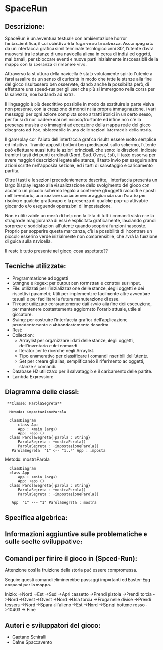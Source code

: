 # SpaceRun

## Descrizione:
SpaceRun è un avventura testuale con ambientazione horror fantascientifica, il cui obiettivo è la fuga verso la salvezza. Accompagnato da un interfaccia grafica simil terminale tecnlogico anni 80', l'utente dovrà muoversi tra le stanze di una navicella aliena in cerca di indizi ed oggetti, mai banali, per sbloccare eventi e nuove parti inizialmente inaccessibili della mappa con la speranza di rimanere vivo.

Attraverso la struttura della navicella è stato volutamente spinto l'utente a farsi assalire da un senso di curiosità in modo che tutte le stanze alla fine del gioco risultassero ben osservate, dando anche la possibilità però, di effettuare una speed-run per gli user che più si immergono nella corsa per la salvezza, non badando ad extra.

Il linguaggio è più descrittivo possibile in modo da sostituire la parte visiva non presente, con la creazione di mondi nella propria immaginazione. I vari messaggi per ogni azione compiuta sono a tratti ironici in un certo senso, per far si di non cadere mai nel noioso/frustante ed infine non c'è la presenza musica e o immagini ad eccezione della mappa reale del gioco disegnata ad-hoc, sbloccabile in una delle sezioni intermedie della storia.

Il gameplay con l'aiuto dell'interfaccia grafica risulta essere molto semplice ed intuitivo. Tramite appositi bottoni ben predisposti sullo schermo, l’utente può effettuare quasi tutte le azioni principali, che sono: le direzioni, indicate tramite i tasti dei punti cardinali (Nord, Sud, Ovest, Est), il tasto osserva per avere maggiori descrizioni legate alle stanze, il tasto invio per eseguire altre azioni scritte nell'apposita sezione, ed i tasti di salvataggio e caricamento partita.

Oltre i tasti e le sezioni precedentemente descritte, l'interfaccia presenta un largo Display legato alla visualizzazione dello svolgimento del gioco con accanto un piccolo schermo legato a contenere gli oggetti raccolti e riposti nell'inventario, una sezione costantemente aggiornata con l'orario per risolvere qualche grattacapo e la presenza di qualche pop-up attivabile giocando e/o eseguendo operazioni di impostazione.

Non è utilizzabile un menù di help con la lista di tutti i comandi visto che la stragande maggioranza di essi è esplicitata graficamente, lasciando grandi sorprese e soddisfazioni all'utente quando scoprirà funzioni nascoste. Proprio per sopperire questa mancanza, c'è la possibilità di incontrare un piccolo esserino verde inizialmente non comprensibile, che avrà la funzione di guida sulla navicella.

Il resto è tutto presente nel gioco, cosa aspettate??

## Tecniche utilizzate: 
- Programmazione ad oggetti
- Stringhe e Regex: per output ben formattati e controlli sull'input.
- File: utilizzati per l’inizializzazione delle stanze, degli oggetti e dei rispettivi parametri; Utili per implementare facilmente altre avventure tesuali e per facilitare la futura manutenzione di esse.
- Thread: utilizzato constantemente dall'avvio alla fine dell'esecuzione, per mantenere costantemente aggiornato l'orario attuale, utile al giocatore.
- Swing: per costruire l’interfaccia grafica dell’applicazione precedentemente e abbondantemente descritta.
- Rest: 
- Collection: 
    - Arraylist per organizzare i dati delle stanze, degli oggetti, dell'inventario e dei comandi.
    - Iterator per le ricerche negli Arraylist.
    - Tipo enumerativo per classificare i comandi inseribili dell’utente.
    - Set per creare gli alias, semplificando il riferimento ad oggetti, stanze e comandi.
- Database H2 utilizzato per il salvataggio e il caricamento delle partite.
- Lambda Expression: 

## Diagramma delle classi:

     **Classe: ParolaSegreta**

      Metodo: impostazioneParola

  ```mermaid
    classDiagram
        class App 
        App : +main (args)
        App: +app ()
    class ParolaSegreta{-parola : String}
        ParolaSegreta : +mostraParola()
        ParolaSegreta : +impostazioneParola()
     ParolaSegreta  "1" <-- "1..*" App : imposta
  ```
  Metodo: mostraParola

  ```mermaid
    classDiagram
    class App 
        App : +main (args)
        App: +app ()
    class ParolaSegreta{-parola : String}
        ParolaSegreta : +mostraParola() 
        ParolaSegreta : +impostazioneParola()

     App  "1" --> "1" ParolaSegreta : mostra
  ```


## Specifica algebrica:

## Informazioni aggiuntive sulle problematiche e sulle scelte sviluppative:

## Comandi per finire il gioco in (Speed-Run):
Attenzione così la fruizione della storia può essere compromessa. 

Seguire questi comandi eliminerebbe passaggi importanti ed Easter-Egg cosparsi per la mappa.

Inizio:
->Nord
->Est
->Sud
->Apri cassetto
->Prendi pistola
->Prendi torcia
->Nord
->Ovest
->Ovest
->Nord
->Usa torcia
->Fruga nelle divise
->Prendi tessera
->Nord
->Spara all'alieno
->Est
->Nord
->Spingi bottone rosso
->10403
-> Fine.

## Autori e sviluppatori del gioco:
-	Gaetano Schiralli
-	Dafne Spaccavento
